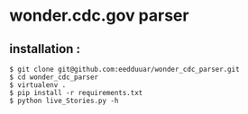 # wonder.cdc.gov parser


## installation :

```
$ git clone git@github.com:eedduuar/wonder_cdc_parser.git
$ cd wonder_cdc_parser
$ virtualenv .
$ pip install -r requirements.txt
$ python live_Stories.py -h
```

